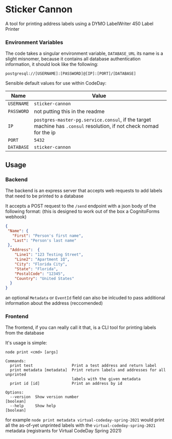 # Sticker Cannon
A tool for printing address labels using a DYMO LabelWriter 450 Label Printer

### Environment Variables
The code takes a singular environment variable, `DATABASE_URL` its name is a slight misnomer, because it contains all database authentication information, it should look like the following: 

`postgresql://[USERNAME]:[PASSWORD]@[IP]:[PORT]/[DATABASE]`

Sensible default values for use within CodeDay:

| Name | Value |
| ---- | ----- |
| `USERNAME` | `sticker-cannon` |
|`PASSWORD` | not putting this in the readme |
|`IP` | `postgres-master-pg.service.consul`, if the target machine has `.consul` resolution, if not check nomad for the ip |
|`PORT` | `5432` |
|`DATABASE`|  `sticker-cannon` |

## Usage
### Backend
The backend is an express server that accepts web requests to add labels that need to be printed to a database

It accepts a POST request to the `/send` endpoint with a json body of the following format: (this is designed to work out of the box a CognitoForms webhook)
```json
{
 "Name": {
   "First": "Person's first name",
   "Last": "Person's last name"
 },
  "Address":  {
    "Line1": "123 Testing Street", 
    "Line2": "Apartment 1Q",
    "City": "Florida City", 
    "State": "Florida",
    "PostalCode": "12345",
    "Country": "United States"
  }
}
```
an optional `Metadata` or `EventId` field can also be inlcuded to pass additional information about the address (reccomended)

### Frontend
The frontend, if you can really call it that, is a CLI tool for printing labels from the database

It's usage is simple:
```
node print <cmd> [args]

Commands:
  print test                 Print a test address and return label
  print metadata [metadata]  Print return labels and addresses for all unprinted
                             labels with the given metadata
  print id [id]              Print an address by id

Options:
  --version  Show version number                                       [boolean]
  --help     Show help                                                 [boolean]
``` 
for example `node print metadata virtual-codeday-spring-2021` would print all the as-of-yet unprinted labels with the `virtual-codeday-spring-2021` metadata (registrants for Virtual CodeDay Spring 2021)
